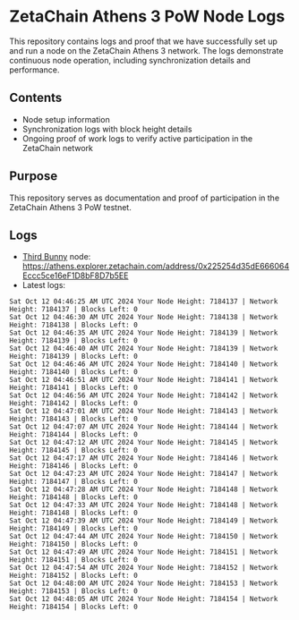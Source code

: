 # ZetaChain Athens 3 PoW Node Logs
This repository contains logs and proof that we have successfully set up and run a node on the ZetaChain Athens 3 network. The logs demonstrate continuous node operation, including synchronization details and performance.

## Contents
- Node setup information
- Synchronization logs with block height details
- Ongoing proof of work logs to verify active participation in the ZetaChain network

## Purpose
This repository serves as documentation and proof of participation in the ZetaChain Athens 3 PoW testnet.

## Logs

- [Third Bunny](https://thirdbunny.xyz/) node: https://athens.explorer.zetachain.com/address/0x225254d35dE666064Eccc5ce16eF1D8bF8D7b5EE
- Latest logs:
```
Sat Oct 12 04:46:25 AM UTC 2024 Your Node Height: 7184137 | Network Height: 7184137 | Blocks Left: 0
Sat Oct 12 04:46:30 AM UTC 2024 Your Node Height: 7184138 | Network Height: 7184138 | Blocks Left: 0
Sat Oct 12 04:46:35 AM UTC 2024 Your Node Height: 7184139 | Network Height: 7184139 | Blocks Left: 0
Sat Oct 12 04:46:40 AM UTC 2024 Your Node Height: 7184139 | Network Height: 7184139 | Blocks Left: 0
Sat Oct 12 04:46:46 AM UTC 2024 Your Node Height: 7184140 | Network Height: 7184140 | Blocks Left: 0
Sat Oct 12 04:46:51 AM UTC 2024 Your Node Height: 7184141 | Network Height: 7184141 | Blocks Left: 0
Sat Oct 12 04:46:56 AM UTC 2024 Your Node Height: 7184142 | Network Height: 7184142 | Blocks Left: 0
Sat Oct 12 04:47:01 AM UTC 2024 Your Node Height: 7184143 | Network Height: 7184143 | Blocks Left: 0
Sat Oct 12 04:47:07 AM UTC 2024 Your Node Height: 7184144 | Network Height: 7184144 | Blocks Left: 0
Sat Oct 12 04:47:12 AM UTC 2024 Your Node Height: 7184145 | Network Height: 7184145 | Blocks Left: 0
Sat Oct 12 04:47:17 AM UTC 2024 Your Node Height: 7184146 | Network Height: 7184146 | Blocks Left: 0
Sat Oct 12 04:47:23 AM UTC 2024 Your Node Height: 7184147 | Network Height: 7184147 | Blocks Left: 0
Sat Oct 12 04:47:28 AM UTC 2024 Your Node Height: 7184148 | Network Height: 7184148 | Blocks Left: 0
Sat Oct 12 04:47:33 AM UTC 2024 Your Node Height: 7184148 | Network Height: 7184148 | Blocks Left: 0
Sat Oct 12 04:47:39 AM UTC 2024 Your Node Height: 7184149 | Network Height: 7184149 | Blocks Left: 0
Sat Oct 12 04:47:44 AM UTC 2024 Your Node Height: 7184150 | Network Height: 7184150 | Blocks Left: 0
Sat Oct 12 04:47:49 AM UTC 2024 Your Node Height: 7184151 | Network Height: 7184151 | Blocks Left: 0
Sat Oct 12 04:47:54 AM UTC 2024 Your Node Height: 7184152 | Network Height: 7184152 | Blocks Left: 0
Sat Oct 12 04:48:00 AM UTC 2024 Your Node Height: 7184153 | Network Height: 7184153 | Blocks Left: 0
Sat Oct 12 04:48:05 AM UTC 2024 Your Node Height: 7184154 | Network Height: 7184154 | Blocks Left: 0
```
